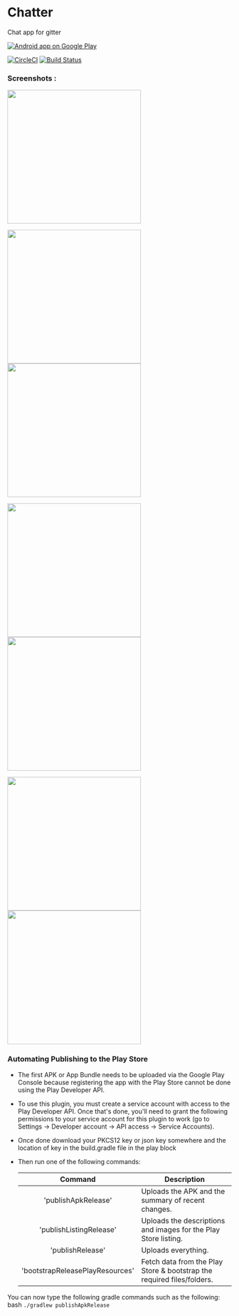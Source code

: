 # Chatter
 Chat app for gitter

<a href="https://play.google.com/store/apps/details?id=com.codingblocks.chatter">
  <img alt="Android app on Google Play"
       src="https://developer.android.com/images/brand/en_app_rgb_wo_45.png" />
</a>

[![CircleCI](https://img.shields.io/circleci/project/github/coding-blocks/Chatter.svg)](https://circleci.com/gh/coding-blocks/Chatter)
[![Build Status](https://travis-ci.org/coding-blocks/Chatter.svg?branch=development)](https://travis-ci.org/coding-blocks/Chatter)

### Screenshots :

<img src="https://user-images.githubusercontent.com/29139786/43609356-62d17ee2-96c1-11e8-9414-d3a00490d362.gif" width=300>

<img src="https://user-images.githubusercontent.com/29139786/44072492-ca6a0e90-9fac-11e8-9f84-9ab288f4c33a.jpg" width=300><img src="https://user-images.githubusercontent.com/29139786/44072489-c9070904-9fac-11e8-9dad-527063fcde3c.jpg" width=300>

<img src="https://user-images.githubusercontent.com/29139786/44072488-c7e04950-9fac-11e8-9479-cfc132dc49a6.jpg" width=300><img src="https://user-images.githubusercontent.com/29139786/44072485-c6b03c70-9fac-11e8-85b4-2714f2cd8a18.jpg" width=300>

<img src="https://user-images.githubusercontent.com/29139786/44072581-4f6862cc-9fad-11e8-84d3-69d5f028afed.jpg" width=300><img src="https://user-images.githubusercontent.com/29139786/44072582-501f610c-9fad-11e8-9ab5-2e534b863b51.jpg" width=300>

 ### Automating Publishing to the Play Store
 
 - The first APK or App Bundle needs to be uploaded via the Google Play Console because registering the app with the Play Store cannot be done using the Play Developer API.
 - To use this plugin, you must create a service account with access to the Play Developer API. Once that's done, you'll need to grant the following permissions to your service account for this plugin to work (go to Settings -> Developer account -> API access -> Service Accounts).
 - Once done download your PKCS12 key or json key somewhere and the location of key in the build.gradle file in the play block
 - Then run one of the following commands:    
    
   | Command | Description |
   | :-------------: | ------------- |
   | 'publishApkRelease'| Uploads the APK and the summary of recent changes. |
   | 'publishListingRelease'| Uploads the descriptions and images for the Play Store listing.|
   | 'publishRelease'| Uploads everything.|
   | 'bootstrapReleasePlayResources'| Fetch data from the Play Store & bootstrap the required files/folders.|
                                 
You can now type the following gradle commands such as the following:   
bash `./gradlew publishApkRelease`


